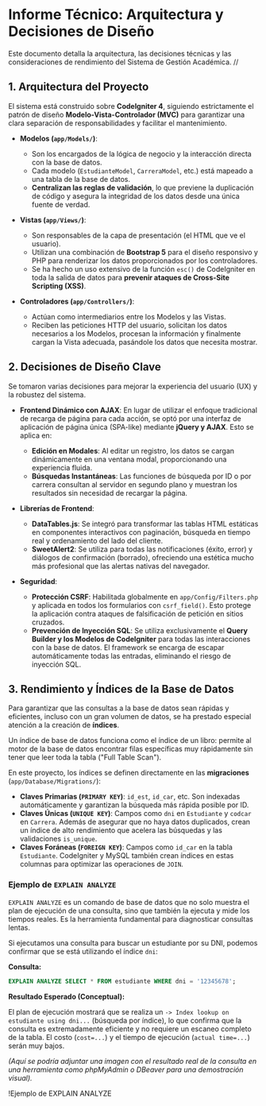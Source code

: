 # Informe Técnico: Arquitectura y Decisiones de Diseño

Este documento detalla la arquitectura, las decisiones técnicas y las consideraciones de rendimiento del Sistema de Gestión Académica.
//
## 1. Arquitectura del Proyecto

El sistema está construido sobre **CodeIgniter 4**, siguiendo estrictamente el patrón de diseño **Modelo-Vista-Controlador (MVC)** para garantizar una clara separación de responsabilidades y facilitar el mantenimiento.

-   **Modelos (`app/Models/`)**:
    -   Son los encargados de la lógica de negocio y la interacción directa con la base de datos.
    -   Cada modelo (`EstudianteModel`, `CarreraModel`, etc.) está mapeado a una tabla de la base de datos.
    -   **Centralizan las reglas de validación**, lo que previene la duplicación de código y asegura la integridad de los datos desde una única fuente de verdad.

-   **Vistas (`app/Views/`)**:
    -   Son responsables de la capa de presentación (el HTML que ve el usuario).
    -   Utilizan una combinación de **Bootstrap 5** para el diseño responsivo y PHP para renderizar los datos proporcionados por los controladores.
    -   Se ha hecho un uso extensivo de la función `esc()` de CodeIgniter en toda la salida de datos para **prevenir ataques de Cross-Site Scripting (XSS)**.

-   **Controladores (`app/Controllers/`)**:
    -   Actúan como intermediarios entre los Modelos y las Vistas.
    -   Reciben las peticiones HTTP del usuario, solicitan los datos necesarios a los Modelos, procesan la información y finalmente cargan la Vista adecuada, pasándole los datos que necesita mostrar.

## 2. Decisiones de Diseño Clave

Se tomaron varias decisiones para mejorar la experiencia del usuario (UX) y la robustez del sistema.

-   **Frontend Dinámico con AJAX**: En lugar de utilizar el enfoque tradicional de recarga de página para cada acción, se optó por una interfaz de aplicación de página única (SPA-like) mediante **jQuery y AJAX**. Esto se aplica en:
    -   **Edición en Modales**: Al editar un registro, los datos se cargan dinámicamente en una ventana modal, proporcionando una experiencia fluida.
    -   **Búsquedas Instantáneas**: Las funciones de búsqueda por ID o por carrera consultan al servidor en segundo plano y muestran los resultados sin necesidad de recargar la página.

-   **Librerías de Frontend**:
    -   **DataTables.js**: Se integró para transformar las tablas HTML estáticas en componentes interactivos con paginación, búsqueda en tiempo real y ordenamiento del lado del cliente.
    -   **SweetAlert2**: Se utiliza para todas las notificaciones (éxito, error) y diálogos de confirmación (borrado), ofreciendo una estética mucho más profesional que las alertas nativas del navegador.

-   **Seguridad**:
    -   **Protección CSRF**: Habilitada globalmente en `app/Config/Filters.php` y aplicada en todos los formularios con `csrf_field()`. Esto protege la aplicación contra ataques de falsificación de petición en sitios cruzados.
    -   **Prevención de Inyección SQL**: Se utiliza exclusivamente el **Query Builder y los Modelos de CodeIgniter** para todas las interacciones con la base de datos. El framework se encarga de escapar automáticamente todas las entradas, eliminando el riesgo de inyección SQL.

## 3. Rendimiento y Índices de la Base de Datos

Para garantizar que las consultas a la base de datos sean rápidas y eficientes, incluso con un gran volumen de datos, se ha prestado especial atención a la creación de **índices**.

Un índice de base de datos funciona como el índice de un libro: permite al motor de la base de datos encontrar filas específicas muy rápidamente sin tener que leer toda la tabla ("Full Table Scan").

En este proyecto, los índices se definen directamente en las **migraciones** (`app/Database/Migrations/`):

-   **Claves Primarias (`PRIMARY KEY`)**: `id_est`, `id_car`, etc. Son indexadas automáticamente y garantizan la búsqueda más rápida posible por ID.
-   **Claves Únicas (`UNIQUE KEY`)**: Campos como `dni` en `Estudiante` y `codcar` en `Carrera`. Además de asegurar que no haya datos duplicados, crean un índice de alto rendimiento que acelera las búsquedas y las validaciones `is_unique`.
-   **Claves Foráneas (`FOREIGN KEY`)**: Campos como `id_car` en la tabla `Estudiante`. CodeIgniter y MySQL también crean índices en estas columnas para optimizar las operaciones de `JOIN`.

### Ejemplo de `EXPLAIN ANALYZE`

`EXPLAIN ANALYZE` es un comando de base de datos que no solo muestra el plan de ejecución de una consulta, sino que también la ejecuta y mide los tiempos reales. Es la herramienta fundamental para diagnosticar consultas lentas.

Si ejecutamos una consulta para buscar un estudiante por su DNI, podemos confirmar que se está utilizando el índice `dni`:

**Consulta:**
```sql
EXPLAIN ANALYZE SELECT * FROM estudiante WHERE dni = '12345678';
```

**Resultado Esperado (Conceptual):**

El plan de ejecución mostrará que se realiza un `-> Index lookup on estudiante using dni...` (búsqueda por índice), lo que confirma que la consulta es extremadamente eficiente y no requiere un escaneo completo de la tabla. El costo (`cost=...`) y el tiempo de ejecución (`actual time=...`) serán muy bajos.

*(Aquí se podría adjuntar una imagen con el resultado real de la consulta en una herramienta como phpMyAdmin o DBeaver para una demostración visual).*

!Ejemplo de EXPLAIN ANALYZE